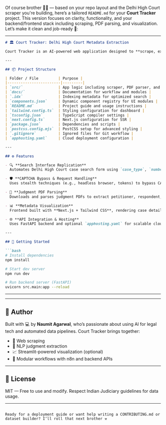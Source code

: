 Of course brother 👨‍⚖️ — based on your repo layout and the Delhi High Court scraper you're building, here’s a tailored `README.md` for your **Court Tracker** project. This version focuses on clarity, functionality, and your backend/frontend stack including scraping, PDF parsing, and visualization. Let’s make it clean and job-ready 💼:

---

```md
# 🏛️ Court Tracker: Delhi High Court Metadata Extraction

Court Tracker is an AI-powered web application designed to **scrape, extract, and visualize** legal case metadata from the **Delhi High Court judgment portal**. It replicates form-based queries, bypasses CAPTCHA, parses judgments (PDFs), and presents structured insights in a responsive dashboard.

---

## 📦 Project Structure

| Folder / File         | Purpose |
|------------------------|---------|
| `src/`                | App logic including scraper, PDF parser, and API routes |
| `docs/`               | Documentation for workflow and modules |
| `.idx`                | Indexing metadata for optimized search |
| `components.json`     | Dynamic component registry for UI modules |
| `README.md`           | Project guide and usage instructions |
| `tailwind.config.ts`  | Styling configuration for dashboard |
| `tsconfig.json`       | TypeScript compiler settings |
| `next.config.ts`      | Next.js configuration for SSR |
| `package.json`        | Dependencies and scripts |
| `postcss.config.mjs`  | PostCSS setup for advanced styling |
| `.gitignore`          | Ignored files for Git workflow |
| `apphosting.yaml`     | Cloud deployment configuration |

---

## ⚙️ Features

- 🔍 **Search Interface Replication**  
  Automates Delhi High Court case search form using `case_type`, `number`, and `year`.

- 🛡️ **CAPTCHA Bypass & Request Handling**  
  Uses stealth techniques (e.g., headless browser, tokens) to bypass CAPTCHA challenges.

- 📄 **Judgment PDF Parsing**  
  Downloads and parses judgment PDFs to extract petitioner, respondent, bench, and case status.

- 📊 **Metadata Visualization**  
  Frontend built with **Next.js + Tailwind CSS**, rendering case details in a clean dashboard.

- 🌐 **API Integration & Hosting**  
  Uses FastAPI backend and optional `apphosting.yaml` for scalable cloud deployment.

---

## 🚀 Getting Started

```bash
# Install dependencies
npm install

# Start dev server
npm run dev

# Run backend server (FastAPI)
uvicorn src.main:app --reload
```

---
---

## 🧠 Author

Built with 💻 by **Naumit Agarwal**, who’s passionate about using AI for legal tech and automated data pipelines. Court Tracker brings together:
- 🧵 Web scraping
- 🧠 NLP judgment extraction
- 📈 Streamlit-powered visualization (optional)
- 🧩 Modular workflows with n8n and backend APIs

---

## 📄 License

MIT — Free to use and modify. Respect Indian Judiciary guidelines for data usage.

---

```

Ready for a deployment guide or want help writing a CONTRIBUTING.md or dataset builder? I’ll roll that next brother ⚒️
